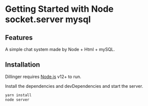# Getting Started with Node socket.server mysql

## Features
A simple chat system made by Node + Html + mySQL.

## Installation
Dillinger requires [Node.js](https://nodejs.org/) v12+ to run.

Install the dependencies and devDependencies and start the server.
```sh
yarn install
node server
```
